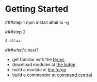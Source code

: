 # Getting Started

###step 1
npm install altair.io -g

###step 2
``` bash
$ altair
```

###what's next?

* get familiar with the [terms](terms.md)
* download modules at [the lodge](../core/vendors/altair/modules/thelodge/README.md)
* build a module at [the forge](firstmodule.md)
* build a commander at [command central](../core/vendors/altair/modules/commandcentral/README.md)